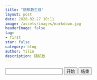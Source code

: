 ```yaml
---
title: "随机数生成"
layout: post
date: 2020-02-27 10:11
image: /assets/images/markdown.jpg
headerImage: false
tag: 
- first
star: false
category: blog
author: Yilin
description: 随机数
---
```


<!DOCTYPE html>
<html>
<!DOCTYPE html> <html>  	<head> 		<meta charset="UTF-8"> 		<title></title> 	</head>  	<body> 		<input type="text" id="ipt" /> 		<button id="start">开始</button> 		<button id="stop">结束</button> 		<script type="text/javascript"> 			var oStart = document.getElementById("start") 			var oStop = document.getElementById("stop") 			var oIpt = document.getElementById("ipt") 			var timmer = null 			// 点击开始按钮，生成一个随机数(m,n),把随时数放到ipt中 			oStart.onclick = function() { 				// 解决bug思路：在每次开启一个新定时器之前，先把上一次的给清除 				clearInterval(timmer) 				// 开启定时器,timmer表示定时器的id 				timmer = setInterval(function() { 					// 在没有清除定时器之前，随着点击次数不停点击，定时器会开启越来越多 					var randomInt = getRandomInt(10, 30) 					oIpt.value = randomInt 				}, 1000) 			} 			// 点击结束的时候，停止 			oStop.onclick = function(){ 				// 清除定时器 				clearInterval(timmer) 			} 			function getRandomInt(min, max) { 				return Math.floor(Math.random() * (max - min + 1) + min) 			} 		</script> 	</body>  </html>

